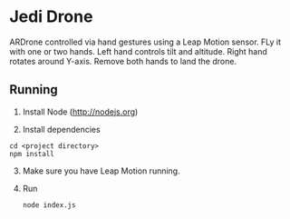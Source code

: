 Jedi Drone
==========

ARDrone controlled via hand gestures using a Leap Motion sensor. FLy it with one or two hands. Left hand controls tilt and altitude. Right hand rotates around Y-axis. Remove both hands to land the drone.

Running
-------

1. Install Node (http://nodejs.org)

2. Install dependencies
  ````
  cd <project directory>
  npm install
  ````

3. Make sure you have Leap Motion running.

4. Run
   ````
   node index.js
   ````
